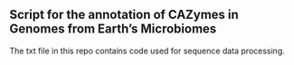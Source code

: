 ## Script for the annotation of CAZymes in Genomes from Earth’s Microbiomes 

The txt file in this repo contains code used for sequence data processing.
